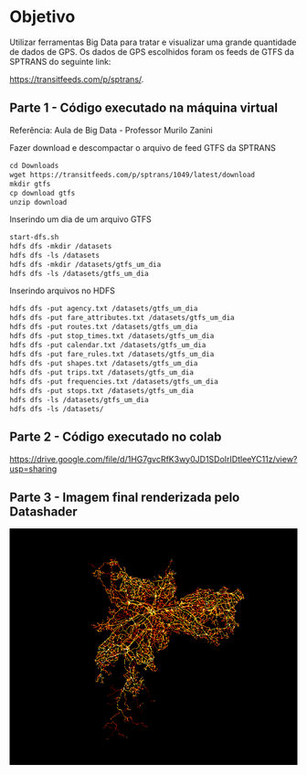 # Objetivo

Utilizar ferramentas Big Data para tratar e visualizar uma grande quantidade de dados de GPS. Os dados de GPS escolhidos foram os feeds de GTFS da SPTRANS do seguinte link: 

https://transitfeeds.com/p/sptrans/.

## Parte 1 - Código executado na máquina virtual

Referência: Aula de Big Data - Professor Murilo Zanini

Fazer download e descompactar o arquivo de feed GTFS da SPTRANS

```
cd Downloads
wget https://transitfeeds.com/p/sptrans/1049/latest/download
mkdir gtfs
cp download gtfs
unzip download
```

Inserindo um dia de um arquivo GTFS

```
start-dfs.sh
hdfs dfs -mkdir /datasets
hdfs dfs -ls /datasets
hdfs dfs -mkdir /datasets/gtfs_um_dia
hdfs dfs -ls /datasets/gtfs_um_dia
```

Inserindo arquivos no HDFS

```
hdfs dfs -put agency.txt /datasets/gtfs_um_dia 
hdfs dfs -put fare_attributes.txt /datasets/gtfs_um_dia 
hdfs dfs -put routes.txt /datasets/gtfs_um_dia
hdfs dfs -put stop_times.txt /datasets/gtfs_um_dia
hdfs dfs -put calendar.txt /datasets/gtfs_um_dia
hdfs dfs -put fare_rules.txt /datasets/gtfs_um_dia    
hdfs dfs -put shapes.txt /datasets/gtfs_um_dia
hdfs dfs -put trips.txt /datasets/gtfs_um_dia
hdfs dfs -put frequencies.txt /datasets/gtfs_um_dia 
hdfs dfs -put stops.txt /datasets/gtfs_um_dia
hdfs dfs -ls /datasets/gtfs_um_dia
hdfs dfs -ls /datasets/
```


## Parte 2 - Código executado no colab

https://drive.google.com/file/d/1HG7gvcRfK3wy0JD1SDoIrIDtleeYC11z/view?usp=sharing

## Parte 3 - Imagem final renderizada pelo Datashader

![test](readmeimage.png)
